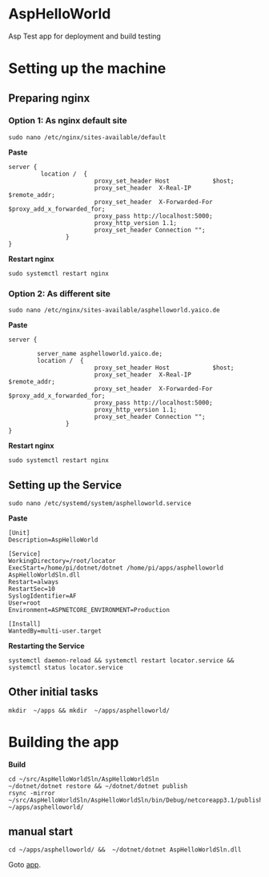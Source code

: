 # AspHelloWorld
Asp Test app for deployment and build testing

# Setting up the machine
## Preparing nginx
### Option 1: As nginx default site
```
sudo nano /etc/nginx/sites-available/default
```

**Paste**
```
server {
         location /  {
                        proxy_set_header Host            $host;
                        proxy_set_header  X-Real-IP          $remote_addr;
                        proxy_set_header  X-Forwarded-For    $proxy_add_x_forwarded_for;
                        proxy_pass http://localhost:5000;
                        proxy_http_version 1.1;
                        proxy_set_header Connection "";
                }
}

```

**Restart nginx**
```
sudo systemctl restart nginx
```

### Option 2: As different site
```
sudo nano /etc/nginx/sites-available/asphelloworld.yaico.de
```
**Paste**
```
server {

        server_name asphelloworld.yaico.de;
        location /  {
                        proxy_set_header Host            $host;
                        proxy_set_header  X-Real-IP          $remote_addr;
                        proxy_set_header  X-Forwarded-For    $proxy_add_x_forwarded_for;
                        proxy_pass http://localhost:5000;
                        proxy_http_version 1.1;
                        proxy_set_header Connection "";
                }
}

```
**Restart nginx**
```
sudo systemctl restart nginx
```
## Setting up the Service
```
sudo nano /etc/systemd/system/asphelloworld.service
```

**Paste**
```
[Unit]
Description=AspHelloWorld
 
[Service]
WorkingDirectory=/root/locator
ExecStart=/home/pi/dotnet/dotnet /home/pi/apps/asphelloworld AspHelloWorldSln.dll
Restart=always
RestartSec=10
SyslogIdentifier=AF
User=root
Environment=ASPNETCORE_ENVIRONMENT=Production
 
[Install]
WantedBy=multi-user.target

```
**Restarting the Service**
```
systemctl daemon-reload && systemctl restart locator.service && systemctl status locator.service
```

## Other initial tasks
```
mkdir  ~/apps && mkdir  ~/apps/asphelloworld/
```
# Building the app


**Build**
```
cd ~/src/AspHelloWorldSln/AspHelloWorldSln
~/dotnet/dotnet restore && ~/dotnet/dotnet publish
rsync -mirror ~/src/AspHelloWorldSln/AspHelloWorldSln/bin/Debug/netcoreapp3.1/publish/ ~/apps/asphelloworld/
```
## manual start
```
cd ~/apps/asphelloworld/ &&  ~/dotnet/dotnet AspHelloWorldSln.dll
```

Goto [app](http://192.168.17.211/).
